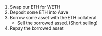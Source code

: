 1. Swap our ETH for WETH
2. Deposit some ETH into Aave
3. Borrow some asset with the ETH collateral
   - Sell the borrowed assed. (Short selling)
4. Repay the borrowed asset
